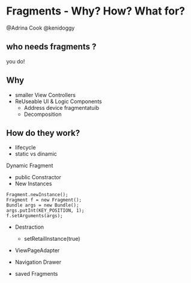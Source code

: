 # Fragments - Why? How? What for?
@Adrina Cook
@kenidoggy

## who needs fragments ?
 you do!

## Why

* smaller View Controllers
* ReUseable UI & Logic Components
	* Address device fragmentatuib
	* Decomposition

## How do they work?
* lifecycle
* static vs dinamic

Dynamic Fragment

* public Constractor
* New Instances  

```
Fragment.newInstance();
Fragment f = new Fragment();
Bundle args = new Bundle();
args.putInt(KEY_POSITION, 1);
f.setArguments(args);

``` 
* Destraction
	* setRetailInstance(true)

* ViewPageAdapter

* Navigation Drawer
* saved Fragments
